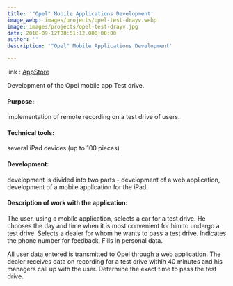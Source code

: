 ```yaml
---
title: '"Opel" Mobile Applications Development'
image_webp: images/projects/opel-test-drayv.webp
image: images/projects/opel-test-drayv.jpg
date: 2018-09-12T08:51:12.000+00:00
author: ''
description: '"Opel" Mobile Applications Development'

---
```

link : [AppStore](https://apps.apple.com/app/flexapp/id409786653)

Development of the Opel mobile app Test drive.

#### Purpose: 
implementation of remote recording on a test drive of users.

#### Technical tools: 
several iPad devices (up to 100 pieces)

#### Development: 
development is divided into two parts - development of a web application, development of a mobile application for the iPad.

#### Description of work with the application:

The user, using a mobile application, selects a car for a test drive. He chooses the day and time when it is most convenient for him to undergo a test drive. Selects a dealer for whom he wants to pass a test drive. Indicates the phone number for feedback. Fills in personal data.

All user data entered is transmitted to Opel through a web application. The dealer receives data on recording for a test drive within 40 minutes and his managers call up with the user. Determine the exact time to pass the test drive.